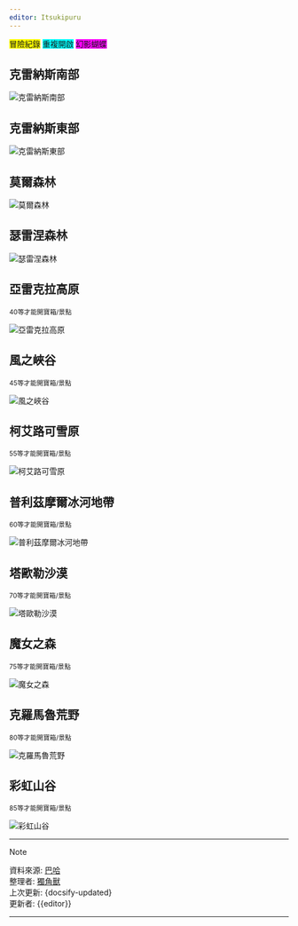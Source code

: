 ```yaml
---
editor: Itsukipuru
---
```


<span style="background-color:Yellow">冒險紀錄</span>
<span style="background-color:Aqua">重複開啟</span>
<span style="background-color:Fuchsia">幻影蝴蝶</span>

## 克雷納斯南部

![克雷納斯南部](figures/chests/south.JPG)

## 克雷納斯東部

![克雷納斯東部](figures/chests/east.JPG)

## 莫爾森林

![莫爾森林](figures/chests/mole.JPG)

## 瑟雷涅森林

![瑟雷涅森林](figures/chests/xerene.JPG)

## 亞雷克拉高原

<small>40等才能開寶箱/景點</small>

![亞雷克拉高原](figures/chests/kelerake.JPG)

## 風之峽谷

<small>45等才能開寶箱/景點</small>

![風之峽谷](figures/chests/wind_canyon.JPG)

## 柯艾路可雪原

<small>55等才能開寶箱/景點</small>

![柯艾路可雪原](figures/chests/kyluke.JPG)

## 普利茲摩爾冰河地帶

<small>60等才能開寶箱/景點</small>

![普利茲摩爾冰河地帶](figures/chests/pulezmole.JPG)

## 塔歐勒沙漠

<small>70等才能開寶箱/景點</small>

![塔歐勒沙漠](figures/chests/taole.JPG)

## 魔女之森

<small>75等才能開寶箱/景點</small>

![魔女之森](figures/chests/witch_forest.JPG)

## 克羅馬魯荒野

<small>80等才能開寶箱/景點</small>

![克羅馬魯荒野](figures/chests/kormalu.JPG)

## 彩虹山谷

<small>85等才能開寶箱/景點</small>

![彩虹山谷](figures/chests/rainbow.JPG)

---

> [!NOTE]
> 資料來源: [巴哈](https://forum.gamer.com.tw/C.php?bsn=37619&snA=1316)  
> 整理者: [獨角獸](https://home.gamer.com.tw/homeindex.php?owner=D0857422)  
> 上次更新: {docsify-updated}  
> 更新者: {{editor}}

---
